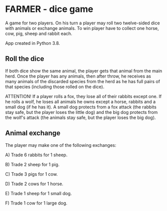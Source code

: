 # FARMER - dice game
A game for two players. On his turn a player may roll two twelve-sided 
dice with animals or exchange animals. To win player have to collect one horse, 
cow, pig, sheep and rabbit each.

App created in Python 3.8.
## Roll the dice
If both dice show the same animal, the player gets that animal from the main 
herd. Once the player has any animals, then after throw, he receives as many 
animals of the discarded species from the herd as he has full pairs
of that species (including those rolled on the dice).

ATTENTION! If a player rolls a fox, they lose all of their rabbits except one.
If he rolls a wolf, he loses all animals he owns except a horse, rabbits and 
a small dog (if he has it). A small dog protects from a fox attack (the rabbits
stay safe, but the player loses the little dog) and the big dog protects from 
the wolf's attack (the animals stay safe, but the player loses the big dog).

## Animal exchange
The player may make one of the following exchanges:

A) Trade 6 rabbits for 1 sheep.

B) Trade 2 sheep for 1 pig.

C) Trade 3 pigs for 1 cow.

D) Trade 2 cows for 1 horse.

E) Trade 1 sheep for 1 small dog.

F) Trade 1 cow for 1 large dog.
